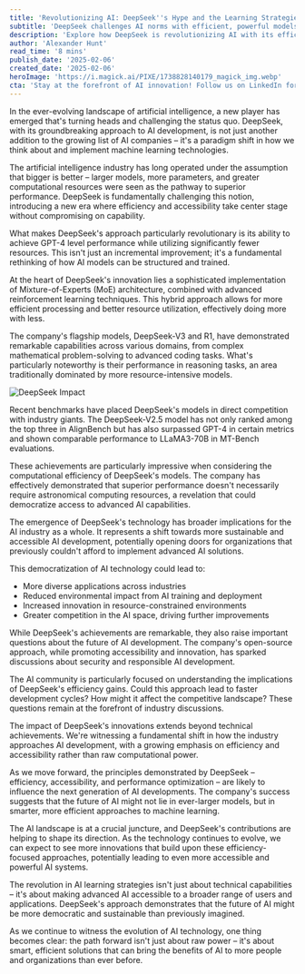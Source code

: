```yaml
---
title: 'Revolutionizing AI: DeepSeek''s Hype and the Learning Strategies Shaping Our Future'
subtitle: 'DeepSeek challenges AI norms with efficient, powerful models'
description: 'Explore how DeepSeek is revolutionizing AI with its efficient approach to machine learning. Discover how this innovative company is achieving GPT-4 level performance with fewer resources, democratizing access to advanced AI capabilities, and shaping the future of AI development.'
author: 'Alexander Hunt'
read_time: '8 mins'
publish_date: '2025-02-06'
created_date: '2025-02-06'
heroImage: 'https://i.magick.ai/PIXE/1738828140179_magick_img.webp'
cta: 'Stay at the forefront of AI innovation! Follow us on LinkedIn for daily updates on groundbreaking developments like DeepSeek and other transformative technologies shaping our future.'
---
```


In the ever-evolving landscape of artificial intelligence, a new player has emerged that's turning heads and challenging the status quo. DeepSeek, with its groundbreaking approach to AI development, is not just another addition to the growing list of AI companies – it's a paradigm shift in how we think about and implement machine learning technologies.

The artificial intelligence industry has long operated under the assumption that bigger is better – larger models, more parameters, and greater computational resources were seen as the pathway to superior performance. DeepSeek is fundamentally challenging this notion, introducing a new era where efficiency and accessibility take center stage without compromising on capability.

What makes DeepSeek's approach particularly revolutionary is its ability to achieve GPT-4 level performance while utilizing significantly fewer resources. This isn't just an incremental improvement; it's a fundamental rethinking of how AI models can be structured and trained.

At the heart of DeepSeek's innovation lies a sophisticated implementation of Mixture-of-Experts (MoE) architecture, combined with advanced reinforcement learning techniques. This hybrid approach allows for more efficient processing and better resource utilization, effectively doing more with less.

The company's flagship models, DeepSeek-V3 and R1, have demonstrated remarkable capabilities across various domains, from complex mathematical problem-solving to advanced coding tasks. What's particularly noteworthy is their performance in reasoning tasks, an area traditionally dominated by more resource-intensive models.

![DeepSeek Impact](https://images.generated.ai/DeepSeek_impact.webp)

Recent benchmarks have placed DeepSeek's models in direct competition with industry giants. The DeepSeek-V2.5 model has not only ranked among the top three in AlignBench but has also surpassed GPT-4 in certain metrics and shown comparable performance to LLaMA3-70B in MT-Bench evaluations.

These achievements are particularly impressive when considering the computational efficiency of DeepSeek's models. The company has effectively demonstrated that superior performance doesn't necessarily require astronomical computing resources, a revelation that could democratize access to advanced AI capabilities.

The emergence of DeepSeek's technology has broader implications for the AI industry as a whole. It represents a shift towards more sustainable and accessible AI development, potentially opening doors for organizations that previously couldn't afford to implement advanced AI solutions.

This democratization of AI technology could lead to:
- More diverse applications across industries
- Reduced environmental impact from AI training and deployment
- Increased innovation in resource-constrained environments
- Greater competition in the AI space, driving further improvements

While DeepSeek's achievements are remarkable, they also raise important questions about the future of AI development. The company's open-source approach, while promoting accessibility and innovation, has sparked discussions about security and responsible AI development.

The AI community is particularly focused on understanding the implications of DeepSeek's efficiency gains. Could this approach lead to faster development cycles? How might it affect the competitive landscape? These questions remain at the forefront of industry discussions.

The impact of DeepSeek's innovations extends beyond technical achievements. We're witnessing a fundamental shift in how the industry approaches AI development, with a growing emphasis on efficiency and accessibility rather than raw computational power.

As we move forward, the principles demonstrated by DeepSeek – efficiency, accessibility, and performance optimization – are likely to influence the next generation of AI developments. The company's success suggests that the future of AI might not lie in ever-larger models, but in smarter, more efficient approaches to machine learning.

The AI landscape is at a crucial juncture, and DeepSeek's contributions are helping to shape its direction. As the technology continues to evolve, we can expect to see more innovations that build upon these efficiency-focused approaches, potentially leading to even more accessible and powerful AI systems.

The revolution in AI learning strategies isn't just about technical capabilities – it's about making advanced AI accessible to a broader range of users and applications. DeepSeek's approach demonstrates that the future of AI might be more democratic and sustainable than previously imagined.

As we continue to witness the evolution of AI technology, one thing becomes clear: the path forward isn't just about raw power – it's about smart, efficient solutions that can bring the benefits of AI to more people and organizations than ever before.